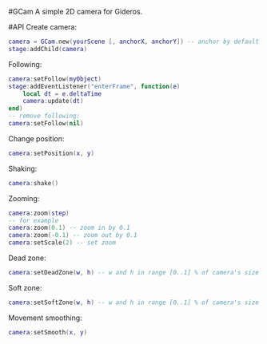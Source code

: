 #GCam
A simple 2D camera for Gideros.

#API
Create camera:
```lua
camera = GCam.new(yourScene [, anchorX, anchorY]) -- anchor by default is (0.5, 0.5)
stage:addChild(camera)
```

Following:
```lua
camera:setFollow(myObject)
stage:addEventListener("enterFrame", function(e)
	local dt = e.deltaTime
	camera:update(dt)
end)
-- remove following:
camera:setFollow(nil)
```

Change position:
```lua
camera:setPosition(x, y)
```

Shaking:
```lua
camera:shake()
```

Zooming:
```lua
camera:zoom(step)
-- for example
camera:zoom(0.1) -- zoom in by 0.1
camera:zoom(-0.1) -- zoom out by 0.1
camera:setScale(2) -- set zoom
```

Dead zone:
```lua
camera:setDeadZone(w, h) -- w and h in range [0..1] % of camera's size
```

Soft zone:
```lua
camera:setSoftZone(w, h) -- w and h in range [0..1] % of camera's size
```

Movement smoothing:
```lua
camera:setSmooth(x, y)
```